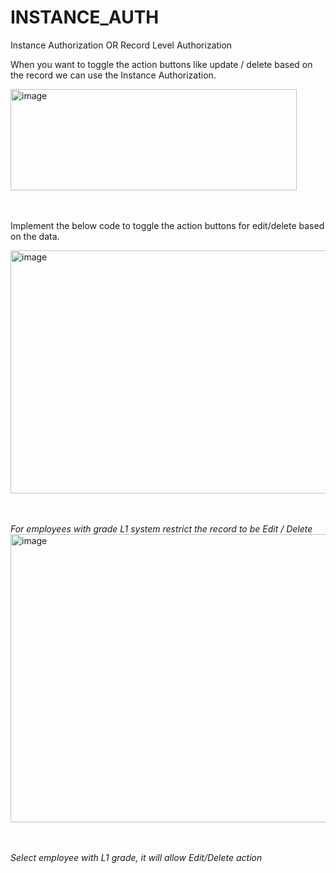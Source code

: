 # INSTANCE_AUTH
Instance Authorization OR Record Level Authorization

When you want to toggle the action buttons like update / delete based on the record we can use the Instance Authorization.

<img width="458" height="162" alt="image" src="https://github.com/user-attachments/assets/903ea4cc-6fd1-4e11-9fb1-6c3d3d6d5630" />

<br/> <br/>
Implement the below code to toggle the action buttons for edit/delete based on the data.

<img width="552" height="389" alt="image" src="https://github.com/user-attachments/assets/bac13b7e-d8e2-43eb-8eb2-508e802391d9" />

<br/><br/>
*For employees with grade L1 system restrict the record to be Edit / Delete*
<img width="935" height="461" alt="image" src="https://github.com/user-attachments/assets/81a84083-0db0-4761-a3ee-671d546c1c94" />

<Br/><br/>
*Select employee with L1 grade, it will allow Edit/Delete action*


